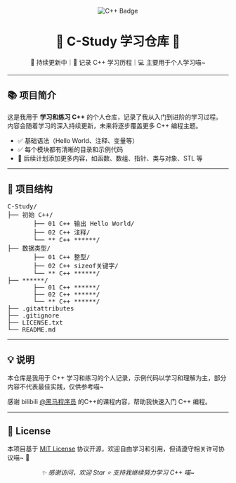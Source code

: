 ﻿<p align="center">
  <img src="https://img.shields.io/badge/C++-Learning-blue?style=flat-square&logo=c%2B%2B" alt="C++ Badge"/>
</p>

<h1 align="center">🌟 C-Study 学习仓库 🌟</h1>

<p align="center">
  🚀 持续更新中｜📘 记录 C++ 学习历程｜💻 主要用于个人学习喵~
</p>

<hr>

<h2>📚 项目简介</h2>

<p>
这是我用于 <strong>学习和练习 C++</strong> 的个人仓库，记录了我从入门到进阶的学习过程。
内容会随着学习的深入持续更新，未来将逐步覆盖更多 C++ 编程主题。
</p>

<ul>
  <li>✅ 基础语法（Hello World、注释、变量等）</li>
  <li>✅ 每个模块都有清晰的目录和示例代码</li>
  <li>📌 后续计划添加更多内容，如函数、数组、指针、类与对象、STL 等</li>
</ul>

<hr>

<h2>📂 项目结构</h2>

<pre>
C-Study/
├── 初始 C++/
	   ├── 01 C++ 输出 Hello World/
	   ├── 02 C++ 注释/
	   └── ** C++ ******/
├── 数据类型/
	   ├── 01 C++ 整型/
	   ├── 02 C++ sizeof关键字/
	   └── ** C++ ******/
├── ******/
	   ├── 01 C++ ******/
	   ├── 02 C++ ******/
	   └── ** C++ ******/
├── .gitattributes
├── .gitignore
├── LICENSE.txt
└── README.md
</pre>

<hr>

<h2>💡 说明</h2>

<p>
本仓库是我用于 C++ 学习和练习的个人记录，示例代码以学习和理解为主，部分内容不代表最佳实践，仅供参考喵~
</p>
<p>
感谢 bilibili <a href="https://space.bilibili.com/37974444">@黑马程序员</a> 的C++的课程内容，帮助我快速入门 C++ 编程。
</p>

<hr>

<h2>📄 License</h2>

<p>
本项目基于 <a href="./LICENSE.txt">MIT License</a> 协议开源，欢迎自由学习和引用，但请遵守相关许可协议喵~ 🐾
</p>

<p align="center">
  <em>✨ 感谢访问，欢迎 Star ⭐️ 支持我继续努力学习 C++ 喵~</em>
</p>
